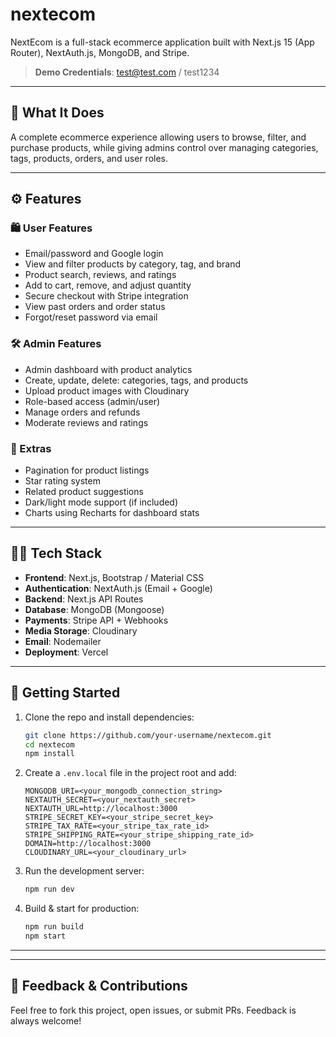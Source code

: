 # nextecom

NextEcom is a full-stack ecommerce application built with Next.js 15 (App Router), NextAuth.js, MongoDB, and Stripe.

> **Demo Credentials**: test@test.com / test1234

---

## 📌 What It Does

A complete ecommerce experience allowing users to browse, filter, and purchase products, while giving admins control over managing categories, tags, products, orders, and user roles.

---

## ⚙️ Features

### 🛍️ User Features

- Email/password and Google login
- View and filter products by category, tag, and brand
- Product search, reviews, and ratings
- Add to cart, remove, and adjust quantity
- Secure checkout with Stripe integration
- View past orders and order status
- Forgot/reset password via email

### 🛠️ Admin Features

- Admin dashboard with product analytics
- Create, update, delete: categories, tags, and products
- Upload product images with Cloudinary
- Role-based access (admin/user)
- Manage orders and refunds
- Moderate reviews and ratings

### 🧩 Extras

- Pagination for product listings
- Star rating system
- Related product suggestions
- Dark/light mode support (if included)
- Charts using Recharts for dashboard stats

---

## 🧑‍💻 Tech Stack

- **Frontend**: Next.js, Bootstrap / Material CSS
- **Authentication**: NextAuth.js (Email + Google)
- **Backend**: Next.js API Routes
- **Database**: MongoDB (Mongoose)
- **Payments**: Stripe API + Webhooks
- **Media Storage**: Cloudinary
- **Email**: Nodemailer
- **Deployment**: Vercel

---

## 🚀 Getting Started

1. Clone the repo and install dependencies:

   ```bash
   git clone https://github.com/your-username/nextecom.git
   cd nextecom
   npm install
   ```

2. Create a `.env.local` file in the project root and add:

   ```env
   MONGODB_URI=<your_mongodb_connection_string>
   NEXTAUTH_SECRET=<your_nextauth_secret>
   NEXTAUTH_URL=http://localhost:3000
   STRIPE_SECRET_KEY=<your_stripe_secret_key>
   STRIPE_TAX_RATE=<your_stripe_tax_rate_id>
   STRIPE_SHIPPING_RATE=<your_stripe_shipping_rate_id>
   DOMAIN=http://localhost:3000
   CLOUDINARY_URL=<your_cloudinary_url>
   ```

3. Run the development server:

   ```bash
   npm run dev
   ```

4. Build & start for production:
   ```bash
   npm run build
   npm start
   ```

---

<!-- ## 📷 Screenshots

> *(Optional: Add UI screenshots of homepage, product list, cart, admin panel, etc.)* -->

---

## 📩 Feedback & Contributions

Feel free to fork this project, open issues, or submit PRs. Feedback is always welcome!

```

```
